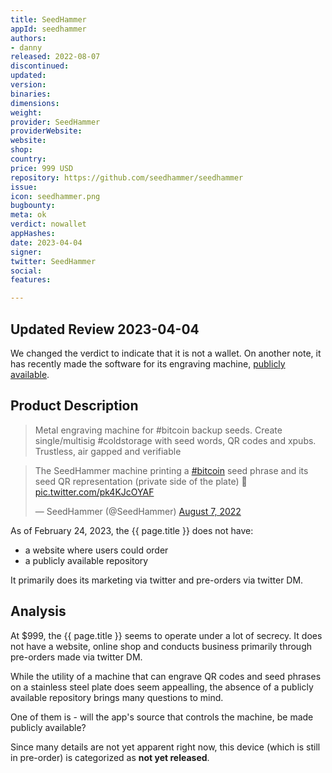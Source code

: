 ```yaml
---
title: SeedHammer
appId: seedhammer
authors:
- danny
released: 2022-08-07
discontinued: 
updated: 
version: 
binaries: 
dimensions: 
weight: 
provider: SeedHammer
providerWebsite: 
website: 
shop: 
country: 
price: 999 USD
repository: https://github.com/seedhammer/seedhammer
issue: 
icon: seedhammer.png
bugbounty: 
meta: ok
verdict: nowallet
appHashes: 
date: 2023-04-04
signer: 
twitter: SeedHammer
social: 
features: 

---
```


## Updated Review 2023-04-04

We changed the verdict to indicate that it is not a wallet. On another note, it has recently made the software for its engraving machine, [publicly available](https://github.com/seedhammer/seedhammer).

## Product Description 

> Metal engraving machine for #bitcoin backup seeds. Create single/multisig #coldstorage with seed words, QR codes and xpubs. Trustless, air gapped and verifiable

<blockquote class="twitter-tweet"><p lang="en" dir="ltr">The SeedHammer machine printing a <a href="https://twitter.com/hashtag/bitcoin?src=hash&amp;ref_src=twsrc%5Etfw">#bitcoin</a> seed phrase and its seed QR representation (private side of the plate) 🔨 <a href="https://t.co/pk4KJcOYAF">pic.twitter.com/pk4KJcOYAF</a></p>&mdash; SeedHammer (@SeedHammer) <a href="https://twitter.com/SeedHammer/status/1556275131688837120?ref_src=twsrc%5Etfw">August 7, 2022</a></blockquote> <script async src="https://platform.twitter.com/widgets.js" charset="utf-8"></script>

As of February 24, 2023, the {{ page.title }} does not have:

- a website where users could order
- a publicly available repository

It primarily does its marketing via twitter and pre-orders via twitter DM.

## Analysis

At $999, the {{ page.title }} seems to operate under a lot of secrecy. It does not have a website, online shop and conducts business primarily through pre-orders made via twitter DM. 

While the utility of a machine that can engrave QR codes and seed phrases on a stainless steel plate does seem appealling, the absence of a publicly available repository brings many questions to mind. 

One of them is - will the app's source that controls the machine, be made publicly available? 

Since many details are not yet apparent right now, this device (which is still in pre-order) is categorized as **not yet released**.



